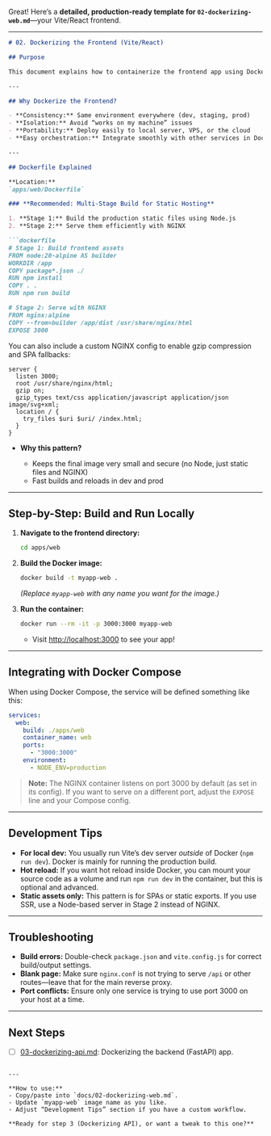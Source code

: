 Great! Here’s a **detailed, production-ready template for `02-dockerizing-web.md`**—your Vite/React frontend.

---

````md
# 02. Dockerizing the Frontend (Vite/React)

## Purpose

This document explains how to containerize the frontend app using Docker, why containerization is valuable, and includes a step-by-step guide with best practices for building, running, and testing your Vite (React/TypeScript) app in a consistent, portable way.

---

## Why Dockerize the Frontend?

- **Consistency:** Same environment everywhere (dev, staging, prod)
- **Isolation:** Avoid “works on my machine” issues
- **Portability:** Deploy easily to local server, VPS, or the cloud
- **Easy orchestration:** Integrate smoothly with other services in Docker Compose

---

## Dockerfile Explained

**Location:**  
`apps/web/Dockerfile`

### **Recommended: Multi-Stage Build for Static Hosting**

1. **Stage 1:** Build the production static files using Node.js
2. **Stage 2:** Serve them efficiently with NGINX

```dockerfile
# Stage 1: Build frontend assets
FROM node:20-alpine AS builder
WORKDIR /app
COPY package*.json ./
RUN npm install
COPY . .
RUN npm run build

# Stage 2: Serve with NGINX
FROM nginx:alpine
COPY --from=builder /app/dist /usr/share/nginx/html
EXPOSE 3000
````

You can also include a custom NGINX config to enable gzip compression and SPA
fallbacks:

```nginx
server {
  listen 3000;
  root /usr/share/nginx/html;
  gzip on;
  gzip_types text/css application/javascript application/json image/svg+xml;
  location / {
    try_files $uri $uri/ /index.html;
  }
}
```


* **Why this pattern?**

  * Keeps the final image very small and secure (no Node, just static files and NGINX)
  * Fast builds and reloads in dev and prod

---

## Step-by-Step: Build and Run Locally

1. **Navigate to the frontend directory:**

   ```bash
   cd apps/web
   ```

2. **Build the Docker image:**

   ```bash
   docker build -t myapp-web .
   ```

   *(Replace `myapp-web` with any name you want for the image.)*

3. **Run the container:**

   ```bash
   docker run --rm -it -p 3000:3000 myapp-web
   ```

   * Visit [http://localhost:3000](http://localhost:3000) to see your app!

---

## Integrating with Docker Compose

When using Docker Compose, the service will be defined something like this:

```yaml
services:
  web:
    build: ./apps/web
    container_name: web
    ports:
      - "3000:3000"
    environment:
      - NODE_ENV=production
```

> **Note:**
> The NGINX container listens on port 3000 by default (as set in its config). If you want to serve on a different port, adjust the `EXPOSE` line and your Compose config.

---

## Development Tips

* **For local dev:** You usually run Vite’s dev server *outside* of Docker (`npm run dev`).
  Docker is mainly for running the production build.
* **Hot reload:** If you want hot reload inside Docker, you can mount your source code as a volume and run `npm run dev` in the container, but this is optional and advanced.
* **Static assets only:** This pattern is for SPAs or static exports. If you use SSR, use a Node-based server in Stage 2 instead of NGINX.

---

## Troubleshooting

* **Build errors:** Double-check `package.json` and `vite.config.js` for correct build/output settings.
* **Blank page:** Make sure `nginx.conf` is not trying to serve `/api` or other routes—leave that for the main reverse proxy.
* **Port conflicts:** Ensure only one service is trying to use port 3000 on your host at a time.

---

## Next Steps

* [ ] [03-dockerizing-api.md](./03-dockerizing-api.md): Dockerizing the backend (FastAPI) app.

```

---

**How to use:**  
- Copy/paste into `docs/02-dockerizing-web.md`.
- Update `myapp-web` image name as you like.
- Adjust “Development Tips” section if you have a custom workflow.

**Ready for step 3 (Dockerizing API), or want a tweak to this one?**
```
